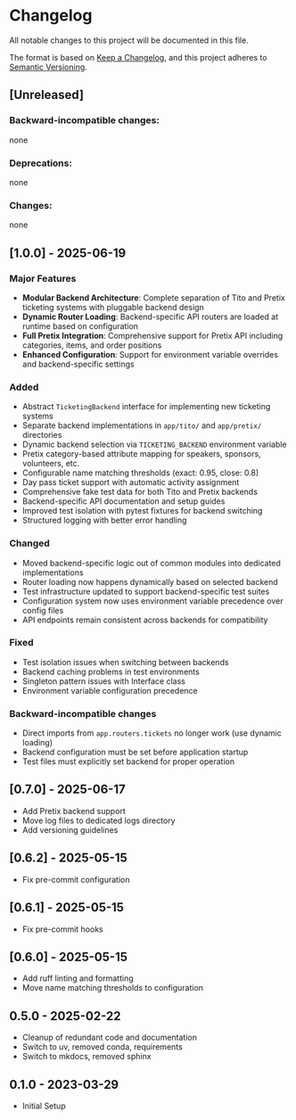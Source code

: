 # Changelog
All notable changes to this project will be documented in this file.

The format is based on [Keep a Changelog](https://keepachangelog.com/en/1.0.0/),
and this project adheres to [Semantic Versioning](https://semver.org/spec/v2.0.0.html).

## [Unreleased]
### Backward-incompatible changes:
none
### Deprecations:
none
### Changes:
none

## [1.0.0] - 2025-06-19

### Major Features
- **Modular Backend Architecture**: Complete separation of Tito and Pretix ticketing systems with pluggable backend design
- **Dynamic Router Loading**: Backend-specific API routers are loaded at runtime based on configuration
- **Full Pretix Integration**: Comprehensive support for Pretix API including categories, items, and order positions
- **Enhanced Configuration**: Support for environment variable overrides and backend-specific settings

### Added
- Abstract `TicketingBackend` interface for implementing new ticketing systems
- Separate backend implementations in `app/tito/` and `app/pretix/` directories
- Dynamic backend selection via `TICKETING_BACKEND` environment variable
- Pretix category-based attribute mapping for speakers, sponsors, volunteers, etc.
- Configurable name matching thresholds (exact: 0.95, close: 0.8)
- Day pass ticket support with automatic activity assignment
- Comprehensive fake test data for both Tito and Pretix backends
- Backend-specific API documentation and setup guides
- Improved test isolation with pytest fixtures for backend switching
- Structured logging with better error handling

### Changed
- Moved backend-specific logic out of common modules into dedicated implementations
- Router loading now happens dynamically based on selected backend
- Test infrastructure updated to support backend-specific test suites
- Configuration system now uses environment variable precedence over config files
- API endpoints remain consistent across backends for compatibility

### Fixed
- Test isolation issues when switching between backends
- Backend caching problems in test environments
- Singleton pattern issues with Interface class
- Environment variable configuration precedence

### Backward-incompatible changes
- Direct imports from `app.routers.tickets` no longer work (use dynamic loading)
- Backend configuration must be set before application startup
- Test files must explicitly set backend for proper operation

## [0.7.0] - 2025-06-17
- Add Pretix backend support
- Move log files to dedicated logs directory
- Add versioning guidelines

## [0.6.2] - 2025-05-15
- Fix pre-commit configuration

## [0.6.1] - 2025-05-15
- Fix pre-commit hooks

## [0.6.0] - 2025-05-15
- Add ruff linting and formatting
- Move name matching thresholds to configuration

## 0.5.0 - 2025-02-22
- Cleanup of redundant code and documentation
- Switch to uv, removed conda, requirements
- Switch to mkdocs, removed sphinx

## 0.1.0 - 2023-03-29
- Initial Setup
